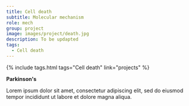 ```yaml
---
title: Cell death
subtitle: Molecular mechanism
role: mech
group: project
image: images/project/death.jpg
description: To be updapted
tags:
  - Cell death
---
```


{%
  include tags.html
  tags="Cell death"
  link="projects"
%}

<strong>Parkinson's</strong>

Lorem ipsum dolor sit amet, consectetur adipiscing elit, sed do eiusmod tempor incididunt ut labore et dolore magna aliqua.
